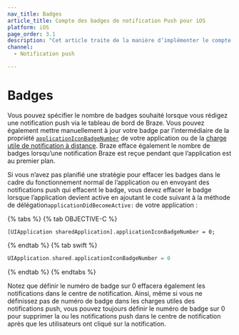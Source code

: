 ```yaml
---
nav_title: Badges
article_title: Compte des badges de notification Push pour iOS
platform: iOS
page_order: 3.1
description: "Cet article traite de la manière d’implémenter le compte des badges dans vos notifications push iOS."
channel:
  - Notification push

---
```


# Badges

Vous pouvez spécifier le nombre de badges souhaité lorsque vous rédigez une notification push via le tableau de bord de Braze. Vous pouvez également mettre manuellement à jour votre badge par l’intermédiaire de la propriété [`applicationIconBadgeNumber`][20] de votre application ou de la [charge utile de notification à distance][21]. Braze efface également le nombre de badges lorsqu’une notification Braze est reçue pendant que l’application est au premier plan. 

Si vous n’avez pas planifié une stratégie pour effacer les badges dans le cadre du fonctionnement normal de l’application ou en envoyant des notifications push qui effacent le badge, vous devez effacer le badge lorsque l’application devient active en ajoutant le code suivant à la méthode de délégation`applicationDidBecomeActive:` de votre application :

{% tabs %}
{% tab OBJECTIVE-C %}

```objc
[UIApplication sharedApplication].applicationIconBadgeNumber = 0;
```

{% endtab %}
{% tab swift %}

```swift
UIApplication.shared.applicationIconBadgeNumber = 0
```

{% endtab %}
{% endtabs %}

Notez que définir le numéro de badge sur 0 effacera également les notifications dans le centre de notification. Ainsi, même si vous ne définissez pas de numéro de badge dans les charges utiles des notifications push, vous pouvez toujours définir le numéro de badge sur 0 pour supprimer la ou les notifications push dans le centre de notification après que les utilisateurs ont cliqué sur la notification.

[20]: https://developer.apple.com/library/ios/documentation/UIKit/Reference/UIApplication_Class/index.html#//apple_ref/occ/instp/UIApplication/applicationIconBadgeNumber
[21]: https://developer.apple.com/library/content/documentation/NetworkingInternet/Conceptual/RemoteNotificationsPG/CreatingtheNotificationPayload.html#//apple_ref/doc/uid/TP40008194-CH10-SW1